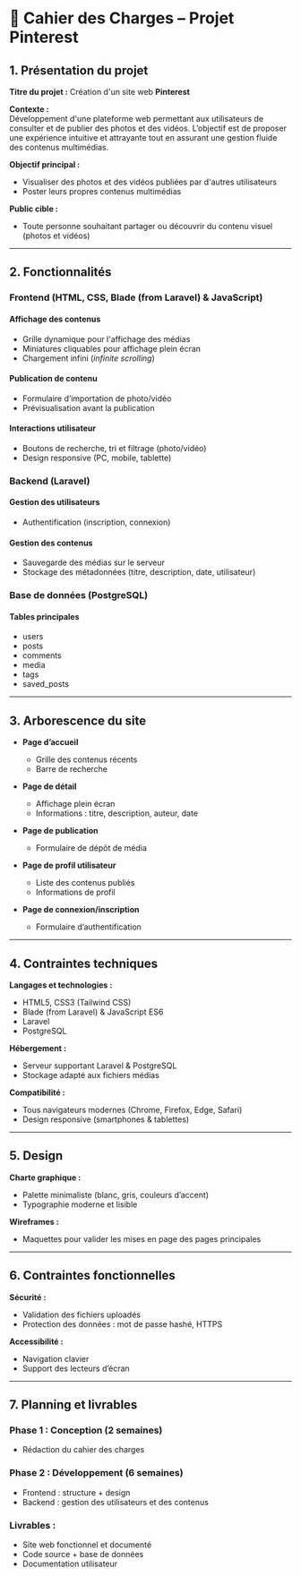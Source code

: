 # 📘 Cahier des Charges – Projet Pinterest

## 1. Présentation du projet

**Titre du projet :** Création d'un site web **Pinterest**

**Contexte :**  
Développement d'une plateforme web permettant aux utilisateurs de consulter et de publier des photos et des vidéos. L’objectif est de proposer une expérience intuitive et attrayante tout en assurant une gestion fluide des contenus multimédias.

**Objectif principal :**
- Visualiser des photos et des vidéos publiées par d'autres utilisateurs
- Poster leurs propres contenus multimédias

**Public cible :**
- Toute personne souhaitant partager ou découvrir du contenu visuel (photos et vidéos)

---

## 2. Fonctionnalités

### Frontend (HTML, CSS, Blade (from Laravel) & JavaScript)

#### Affichage des contenus
- Grille dynamique pour l'affichage des médias
- Miniatures cliquables pour affichage plein écran
- Chargement infini (*infinite scrolling*)

#### Publication de contenu
- Formulaire d’importation de photo/vidéo
- Prévisualisation avant la publication

#### Interactions utilisateur
- Boutons de recherche, tri et filtrage (photo/vidéo)
- Design responsive (PC, mobile, tablette)

### Backend (Laravel)

#### Gestion des utilisateurs
- Authentification (inscription, connexion)

#### Gestion des contenus
- Sauvegarde des médias sur le serveur
- Stockage des métadonnées (titre, description, date, utilisateur)

### Base de données (PostgreSQL)

#### Tables principales
- users
- posts
- comments
- media
- tags
- saved_posts

---

## 3. Arborescence du site

- **Page d’accueil**
  - Grille des contenus récents
  - Barre de recherche

- **Page de détail**
  - Affichage plein écran
  - Informations : titre, description, auteur, date

- **Page de publication**
  - Formulaire de dépôt de média

- **Page de profil utilisateur**
  - Liste des contenus publiés
  - Informations de profil

- **Page de connexion/inscription**
  - Formulaire d’authentification

---

## 4. Contraintes techniques

**Langages et technologies :**
- HTML5, CSS3 (Tailwind CSS)
- Blade (from Laravel) & JavaScript ES6
- Laravel
- PostgreSQL

**Hébergement :**
- Serveur supportant Laravel & PostgreSQL
- Stockage adapté aux fichiers médias

**Compatibilité :**
- Tous navigateurs modernes (Chrome, Firefox, Edge, Safari)
- Design responsive (smartphones & tablettes)

---

## 5. Design

**Charte graphique :**
- Palette minimaliste (blanc, gris, couleurs d’accent)
- Typographie moderne et lisible

**Wireframes :**
- Maquettes pour valider les mises en page des pages principales

---

## 6. Contraintes fonctionnelles

**Sécurité :**
- Validation des fichiers uploadés
- Protection des données : mot de passe hashé, HTTPS

**Accessibilité :**
- Navigation clavier
- Support des lecteurs d’écran

---

## 7. Planning et livrables

### Phase 1 : Conception (2 semaines)
- Rédaction du cahier des charges

### Phase 2 : Développement (6 semaines)
- Frontend : structure + design
- Backend : gestion des utilisateurs et des contenus

### Livrables :
- Site web fonctionnel et documenté
- Code source + base de données
- Documentation utilisateur
